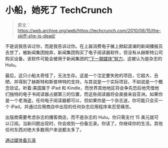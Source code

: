 # 小船，她死了 TechCrunch

> 原文：<https://web.archive.org/web/https://techcrunch.com/2010/06/15/the-skiff-she-is-dead/>

不是说我告诉过你，而是我告诉过你。在上届消费电子展上掀起波澜的新闻播报员去世了，被新闻集团抛弃，新闻集团购买了电子阅读器软件，但没有从赫斯特公司购买设备。该软件可能会被用于新闻集团的[“下一期媒体”努力](https://web.archive.org/web/20230131024503/http://nextissuemedia.com/)，这被认为是杂志的 Hulu。

最后，这只小船太奇怪了，无法生存。这是一个注定要失败的项目，它超大、丑陋，并得到了赫斯特和斯普林特的支持，与其说是一个实际项目，不如说是一个概念验证。听着:美国属于 iPad 和 Kindle，而世界其他地区将会争先恐后地凭借他们独特的电子书阅读器占据第三的位置，而这些阅读器将会直接来自亚洲。如果你是一个老海盗，任何电子阅读器都可以，但如果你是一个杂志迷，你可能只会买一个 iPad，并通过应用商店中出现的任何杂志应用程序来忍受痛苦。

出版商需要考虑杂志的播客商店，而不是杂志的 Hulu。你只需支付 15 美元就可以订阅。当新问题出现时，你会收到一份备忘录。你读了。你继续你的生活。其他任何东西对绝大多数用户来说都太多了。

[通过媒体备忘录](https://web.archive.org/web/20230131024503/http://mediamemo.allthingsd.com/20100614/news-corp-buys-hearsts-skiff-platform-leaves-the-reader/)